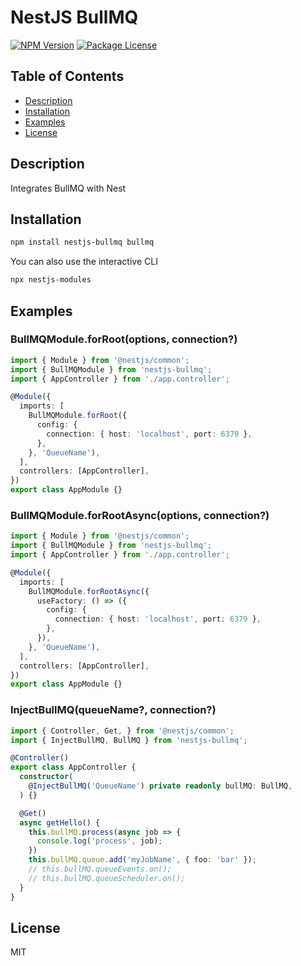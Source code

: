 # NestJS BullMQ

<a href="https://www.npmjs.com/package/nestjs-bullmq"><img src="https://img.shields.io/npm/v/nestjs-bullmq.svg" alt="NPM Version" /></a>
<a href="https://www.npmjs.com/package/nestjs-bullmq"><img src="https://img.shields.io/npm/l/nestjs-bullmq.svg" alt="Package License" /></a>

## Table of Contents

- [Description](#description)
- [Installation](#installation)
- [Examples](#examples)
- [License](#license)

## Description
Integrates BullMQ with Nest

## Installation

```bash
npm install nestjs-bullmq bullmq
```

You can also use the interactive CLI

```sh
npx nestjs-modules
```

## Examples

### BullMQModule.forRoot(options, connection?)

```ts
import { Module } from '@nestjs/common';
import { BullMQModule } from 'nestjs-bullmq';
import { AppController } from './app.controller';

@Module({
  imports: [
    BullMQModule.forRoot({
      config: {
        connection: { host: 'localhost', port: 6379 },
      },
    }, 'QueueName'),
  ],
  controllers: [AppController],
})
export class AppModule {}
```

### BullMQModule.forRootAsync(options, connection?)

```ts
import { Module } from '@nestjs/common';
import { BullMQModule } from 'nestjs-bullmq';
import { AppController } from './app.controller';

@Module({
  imports: [
    BullMQModule.forRootAsync({
      useFactory: () => ({
        config: {
          connection: { host: 'localhost', port: 6379 }, 
        },
      }),
    }, 'QueueName'),
  ],
  controllers: [AppController],
})
export class AppModule {}
```

### InjectBullMQ(queueName?, connection?)

```ts
import { Controller, Get, } from '@nestjs/common';
import { InjectBullMQ, BullMQ } from 'nestjs-bullmq';

@Controller()
export class AppController {
  constructor(
    @InjectBullMQ('QueueName') private readonly bullMQ: BullMQ,
  ) {}

  @Get()
  async getHello() {
    this.bullMQ.process(async job => {
      console.log('process', job); 
    })
    this.bullMQ.queue.add('myJobName', { foo: 'bar' });
    // this.bullMQ.queueEvents.on();
    // this.bullMQ.queueScheduler.on();
  }
}
```

## License

MIT
